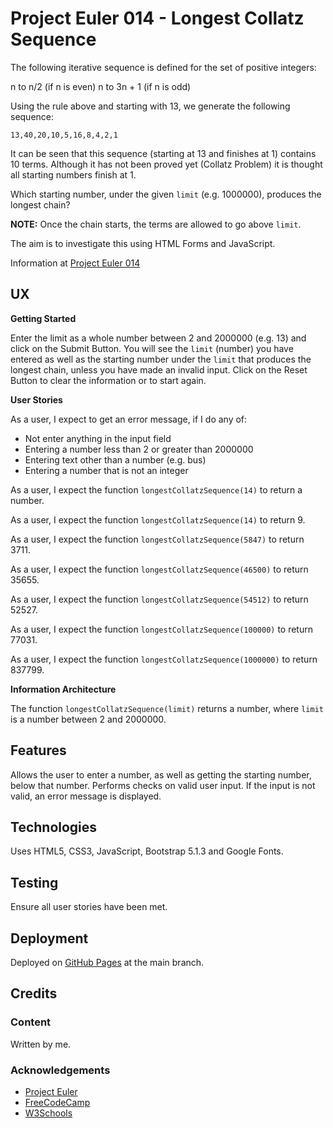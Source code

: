 # Project Euler 014 - Longest Collatz Sequence

The following iterative sequence is defined for the set of positive integers:

n to n/2 (if n is even)
n to 3n + 1 (if n is odd)

Using the rule above and starting with 13, we generate the following sequence:

    13,40,20,10,5,16,8,4,2,1

It can be seen that this sequence (starting at 13 and finishes at 1) contains 10 terms.  Although it has not been proved yet (Collatz Problem) it is thought all starting numbers finish at 1.

Which starting number, under the given `limit` (e.g. 1000000), produces the longest chain?

**NOTE:** Once the chain starts, the terms are allowed to go above `limit`.

The aim is to investigate this using HTML Forms and JavaScript.

Information at [Project Euler 014](https://projecteuler.net/problem=14)

## UX

**Getting Started**

Enter the limit as a whole number between 2 and 2000000 (e.g. 13) and 
click on the Submit Button.  You will see the `limit` (number) you have entered as well as the
starting number under the `limit` that produces the longest chain, unless you have made an
invalid input.  Click on the Reset Button to clear the information or to start again.

**User Stories**

As a user, I expect to get an error message, if I do any of:

* Not enter anything in the input field
* Entering a number less than 2 or greater than 2000000
* Entering text other than a number (e.g. bus)
* Entering a number that is not an integer

As a user, I expect the function `longestCollatzSequence(14)` to return a number.

As a user, I expect the function `longestCollatzSequence(14)` to return 9.

As a user, I expect the function `longestCollatzSequence(5847)` to return 3711.

As a user, I expect the function `longestCollatzSequence(46500)` to return 35655.

As a user, I expect the function `longestCollatzSequence(54512)` to return 52527.

As a user, I expect the function `longestCollatzSequence(100000)` to return 77031.

As a user, I expect the function `longestCollatzSequence(1000000)` to return 837799.

**Information Architecture**

The function `longestCollatzSequence(limit)` returns a number, where `limit` is a number between
2 and 2000000.

## Features

Allows the user to enter a number, as well as getting the starting number, below that number.
Performs checks on valid user input.  If the input is not valid, an error message is displayed.

## Technologies

Uses HTML5, CSS3, JavaScript, Bootstrap 5.1.3 and Google Fonts.

## Testing

Ensure all user stories have been met.

## Deployment

Deployed on [GitHub Pages](https://derektypist.github.io/project-euler-014) at the main branch.

## Credits

### Content

Written by me.

### Acknowledgements

- [Project Euler](https://projecteuler.net)
- [FreeCodeCamp](https://www.freecodecamp.org)
- [W3Schools](https://w3schools.com)